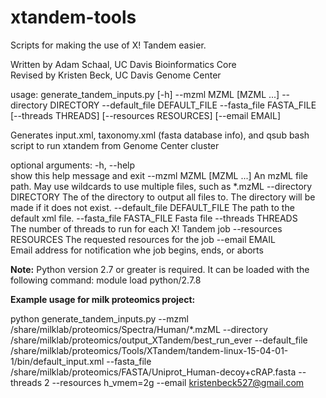 xtandem-tools
=============

Scripts for making the use of X! Tandem easier.

Written by Adam Schaal, UC Davis Bioinformatics Core  
Revised by Kristen Beck, UC Davis Genome Center 

usage: generate_tandem_inputs.py [-h] 
	--mzml MZML [MZML ...]
	--directory		DIRECTORY 
	--default_file		DEFAULT_FILE
        --fasta_file 		FASTA_FILE 
	[--threads 		THREADS]
        [--resources 		RESOURCES] 
	[--email 		EMAIL]

Generates input.xml, taxonomy.xml (fasta database info), and qsub bash script 
to run xtandem from Genome Center cluster

optional arguments:
  -h, --help            
			show this help message and exit
  --mzml MZML [MZML ...]
                        An mzML file path. May use wildcards to use multiple
                        files, such as *.mzML
  --directory DIRECTORY
                        The of the directory to output all files to. The
                        directory will be made if it does not exist.
  --default_file DEFAULT_FILE
                        The path to the default xml file.
  --fasta_file FASTA_FILE
                        Fasta file
  --threads THREADS    
			 The number of threads to run for each X! Tandem job
  --resources RESOURCES 
			The requested resources for the job
  --email EMAIL         
			Email address for notification whe job begins, ends,
                        or aborts

**Note:**
Python version 2.7 or greater is required. It can be loaded with the following command:
	module load python/2.7.8


**Example usage for milk proteomics project:**

python generate_tandem_inputs.py --mzml /share/milklab/proteomics/Spectra/Human/*.mzML --directory /share/milklab/proteomics/output_XTandem/best_run_ever --default_file /share/milklab/proteomics/Tools/XTandem/tandem-linux-15-04-01-1/bin/default_input.xml --fasta_file /share/milklab/proteomics/FASTA/Uniprot_Human-decoy+cRAP.fasta --threads 2 --resources h_vmem=2g --email kristenbeck527@gmail.com
